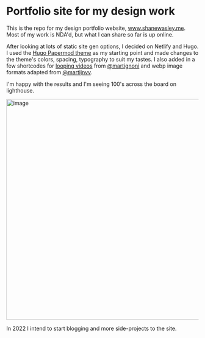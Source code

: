# Portfolio site for my design work

This is the repo for my design portfolio website, www.shanewasley.me. Most of my work is NDA'd, but what I can share so far is up online. 

After looking at lots of static site gen options, I decided on Netlify and Hugo. I used the [Hugo Papermod theme](https://github.com/adityatelange/hugo-PaperMod) as my starting point and made changes to the theme's colors, spacing, typography to suit my tastes. I also added in a few shortcodes for [looping videos](https://github.com/martignoni/hugo-video) from [@martignoni](https://github.com/martignoni) and webp image formats adapted from [@martijnvv](https://github.com/martijnvv).

I'm happy with the results and I'm seeing 100's across the board on lighthouse.

<img width="580" alt="image" src="https://user-images.githubusercontent.com/7918039/144310134-4bb7b6e4-f1f0-4d38-9add-cae4983ed1d4.png">

In 2022 I intend to start blogging and more side-projects to the site.
